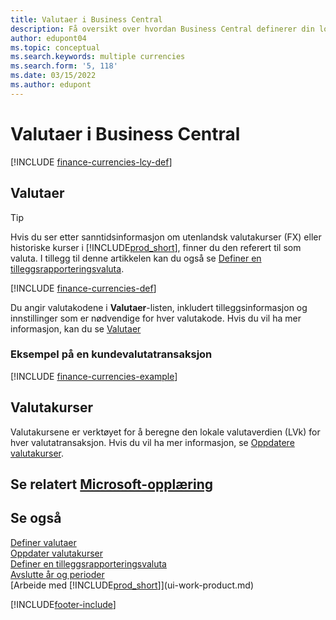 ```yaml
---
title: Valutaer i Business Central
description: Få oversikt over hvordan Business Central definerer din lokale valuta kontra de utenlandske valutaene du handler med.
author: edupont04
ms.topic: conceptual
ms.search.keywords: multiple currencies
ms.search.form: '5, 118'
ms.date: 03/15/2022
ms.author: edupont
---
```

# <a name="currencies-in-business-central" />Valutaer i Business Central

[!INCLUDE [finance-currencies-lcy-def](includes/finance-currencies-lcy-def.md)]

## <a name="currencies" />Valutaer

> [!TIP]  
> Hvis du ser etter sanntidsinformasjon om utenlandsk valutakurser (FX) eller historiske kurser i [!INCLUDE[prod_short](includes/prod_short.md)], finner du den referert til som valuta. I tillegg til denne artikkelen kan du også se [Definer en tilleggsrapporteringsvaluta](finance-how-setup-additional-currencies.md).

[!INCLUDE [finance-currencies-def](includes/finance-currencies-def.md)]

Du angir valutakodene i **Valutaer**-listen, inkludert tilleggsinformasjon og innstillinger som er nødvendige for hver valutakode. Hvis du vil ha mer informasjon, kan du se [Valutaer](finance-set-up-currencies.md#curr)

### <a name="example-of-a-receivable-currency-transaction" />Eksempel på en kundevalutatransaksjon

[!INCLUDE [finance-currencies-example](includes/finance-currencies-example.md)]

## <a name="exchange-rates" />Valutakurser

Valutakursene er verktøyet for å beregne den lokale valutaverdien (LVk) for hver valutatransaksjon. Hvis du vil ha mer informasjon, se [Oppdatere valutakurser](finance-how-update-currencies.md).  

## <a name="see-related-microsoft-trainingtrainingpathsuse-multiple-currencies-dynamics-365-business-central" />Se relatert [Microsoft-opplæring](/training/paths/use-multiple-currencies-dynamics-365-business-central/)

## <a name="see-also" />Se også

[Definer valutaer](finance-set-up-currencies.md)  
[Oppdater valutakurser](finance-how-update-currencies.md)  
[Definer en tilleggsrapporteringsvaluta](finance-how-setup-additional-currencies.md)  
[Avslutte år og perioder](year-close-years-periods.md)  
[Arbeide med [!INCLUDE[prod_short](includes/prod_short.md)]](ui-work-product.md)


[!INCLUDE[footer-include](includes/footer-banner.md)]
